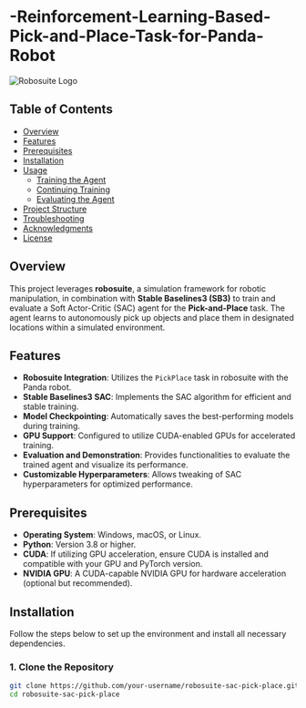 # -Reinforcement-Learning-Based-Pick-and-Place-Task-for-Panda-Robot

![Robosuite Logo](https://github.com/ARISE-Initiative/robosuite/blob/master/docs/source/_static/robosuite-logo.png?raw=true)

## Table of Contents

- [Overview](#overview)
- [Features](#features)
- [Prerequisites](#prerequisites)
- [Installation](#installation)
- [Usage](#usage)
  - [Training the Agent](#training-the-agent)
  - [Continuing Training](#continuing-training)
  - [Evaluating the Agent](#evaluating-the-agent)
- [Project Structure](#project-structure)
- [Troubleshooting](#troubleshooting)
- [Acknowledgments](#acknowledgments)
- [License](#license)

## Overview

This project leverages **robosuite**, a simulation framework for robotic manipulation, in combination with **Stable Baselines3 (SB3)** to train and evaluate a Soft Actor-Critic (SAC) agent for the **Pick-and-Place** task. The agent learns to autonomously pick up objects and place them in designated locations within a simulated environment.

## Features

- **Robosuite Integration**: Utilizes the `PickPlace` task in robosuite with the Panda robot.
- **Stable Baselines3 SAC**: Implements the SAC algorithm for efficient and stable training.
- **Model Checkpointing**: Automatically saves the best-performing models during training.
- **GPU Support**: Configured to utilize CUDA-enabled GPUs for accelerated training.
- **Evaluation and Demonstration**: Provides functionalities to evaluate the trained agent and visualize its performance.
- **Customizable Hyperparameters**: Allows tweaking of SAC hyperparameters for optimized performance.

## Prerequisites

- **Operating System**: Windows, macOS, or Linux.
- **Python**: Version 3.8 or higher.
- **CUDA**: If utilizing GPU acceleration, ensure CUDA is installed and compatible with your GPU and PyTorch version.
- **NVIDIA GPU**: A CUDA-capable NVIDIA GPU for hardware acceleration (optional but recommended).

## Installation

Follow the steps below to set up the environment and install all necessary dependencies.

### 1. Clone the Repository

```bash
git clone https://github.com/your-username/robosuite-sac-pick-place.git
cd robosuite-sac-pick-place
